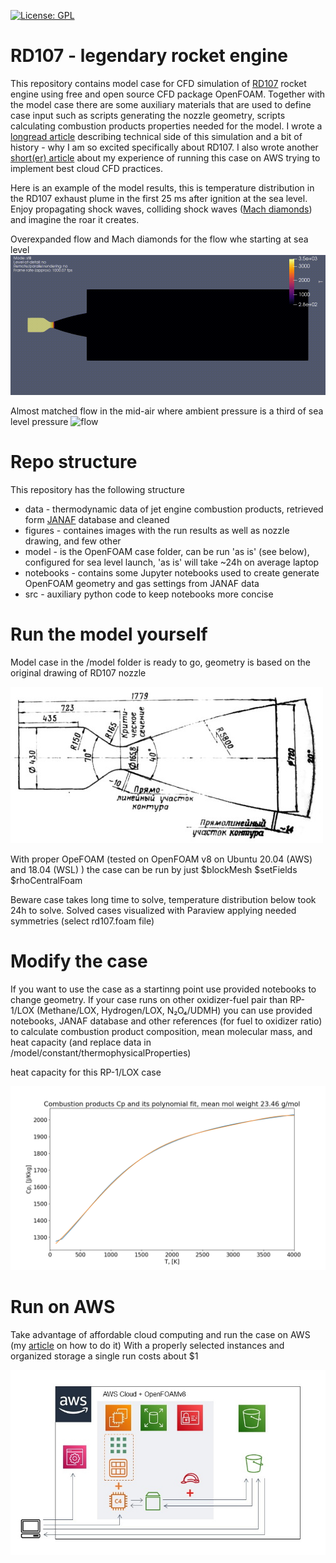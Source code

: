 [![License: GPL](https://img.shields.io/badge/License-GPL-yellow.svg)](https://opensource.org/licenses/GPL-3.0)

# RD107 - legendary rocket engine
This repository contains model case for CFD simulation of [RD107](https://en.wikipedia.org/wiki/RD-107) rocket engine using free and open source CFD package OpenFOAM.
Together with the model case there are some auxiliary materials that are used to define case input such as scripts generating the nozzle geometry,
scripts calculating combustion products properties needed for the model.
I wrote a [longread article](https://andrey-shornikov.medium.com/taming-of-the-fire-tribute-to-the-unsung-hero-of-space-exploration-96ccb9964b00) describing technical side of this simulation and a bit of history - why I am so excited specifically about RD107.
I also wrote another [short(er) article](https://medium.com/@andrey-shornikov/become-a-rocket-scientist-for-0-99-with-a-capstone-project-100bf3944c02) about my experience of running this case on AWS trying to implement best cloud CFD practices.

Here is an example of the model results, this is temperature distribution in the RD107 exhaust plume in the first 25 ms after ignition at the sea level.
Enjoy propagating shock waves, colliding shock waves ([Mach diamonds](https://en.wikipedia.org/wiki/Shock_diamond)) and imagine the roar it creates.

Overexpanded flow and Mach diamonds for the flow whe starting at sea level
![flow](/figures/T_ambient_p=100kPa.gif)

Almost matched flow in the mid-air where ambient pressure is a third of sea level pressure
![flow](/figures/T_ambient_p=30kPa.gif)

# Repo structure
This repository has the following structure

* data - thermodynamic data of jet engine combustion products, retrieved form [JANAF](https://janaf.nist.gov/) database and cleaned
* figures - containes images with the run results as well as nozzle drawing, and few other
* model - is the OpenFOAM case folder, can be run 'as is' (see below), configured for sea level launch, 'as is' will take ~24h on average laptop
* notebooks - contains some Jupyter notebooks used to create generate OpenFOAM geometry and gas settings from JANAF data
* src - auxiliary python code to keep notebooks more concise

# Run the model yourself

Model case in the /model folder is ready to go, geometry is based on the original drawing of RD107 nozzle

![geom](/figures/RD107.jpg)

With proper OpeFOAM (tested on OpenFOAM v8 on Ubuntu 20.04 (AWS) and 18.04 (WSL) ) the case can be run by just
$blockMesh
$setFields
$rhoCentralFoam

Beware case takes long time to solve, temperature distribution below took 24h to solve.
Solved cases visualized with Paraview applying needed symmetries (select rd107.foam file)

# Modify the case

If you want to use the case as a startinng point use provided notebooks to change geometry.
If your case runs on other oxidizer-fuel pair than RP-1/LOX  (Methane/LOX, Hydrogen/LOX, N₂O₄/UDMH)
you can use provided notebooks, JANAF database and other references (for fuel to oxidizer ratio)
to calculate combustion product composition, mean molecular mass, and heat capacity 
(and replace data in /model/constant/thermophysicalProperties)

heat capacity for this RP-1/LOX case

![Cp](/figures/Combustion_product_Cp.png)

# Run on AWS

Take advantage of affordable cloud computing and run the case on AWS (my [article](https://medium.com/@andrey-shornikov/become-a-rocket-scientist-for-0-99-with-a-capstone-project-100bf3944c02) on how to do it)
With a properly selected instances and organized storage a single run costs about $1

![AWS](/figures/openFOAM_AWS.jpg)




